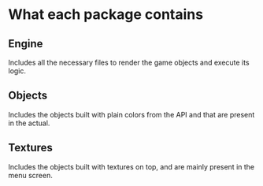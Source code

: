 # What each package contains

## Engine
Includes all the necessary files to render the game objects and execute its logic.

## Objects
Includes the objects built with plain colors from the API and that are present in the actual.

## Textures
Includes the objects built with textures on top, and are mainly present in the menu screen.